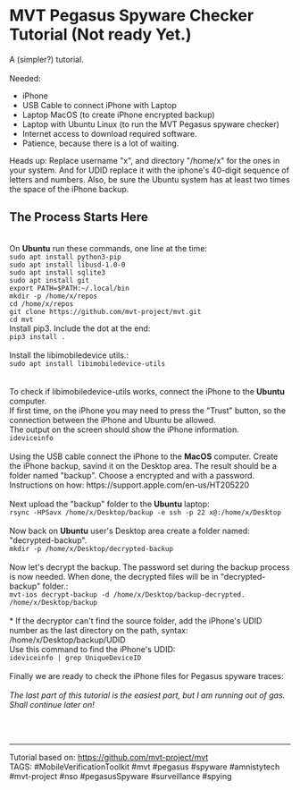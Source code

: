 
# MVT Pegasus Spyware Checker Tutorial (Not ready Yet.)
A (simpler?) tutorial.
<br>
<br>
Needed:
* iPhone 
* USB Cable to connect iPhone with Laptop
* Laptop MacOS (to create iPhone encrypted backup)
* Laptop with Ubuntu Linux (to run the MVT Pegasus spyware checker)
* Internet access to download required software.
* Patience, because there is a lot of waiting.

Heads up: Replace username "x", and directory "/home/x" for the ones in your system. And for UDID replace it with the iphone's 40-digit sequence of letters and numbers. Also, be sure the Ubuntu system has at least two times the space of the iPhone backup.

## The Process Starts Here
<br>
On <b>Ubuntu</b> run these commands, one line at the time:<br>
<code>sudo apt install python3-pip</code><br>
<code>sudo apt install libusd-1.0-0</code><br>
<code>sudo apt install sqlite3</code><br>
<code>sudo apt install git</code><br>
<code>export PATH=$PATH:~/.local/bin</code><br>
<code>mkdir -p /home/x/repos</code><br>
<code>cd /home/x/repos</code><br>
<code>git clone https://github.com/mvt-project/mvt.git</code><br>
<code>cd mvt</code><br>
Install pip3. Include the dot at the end:<br>
<code>pip3 install .</code><br>
<br>
Install the libimobiledevice utils.:<br>
<code>sudo apt install libimobiledevice-utils</code><br>
<br>
<br>
To check if libimobiledevice-utils works, connect the iPhone to the <b>Ubuntu</b> computer.<br>
If first time, on the iPhone you may need to press the "Trust" button, so the connection between the iPhone and Ubuntu be allowed.<br>
The output on the screen should show the iPhone information.<br>
<code>ideviceinfo</code><br>
<br>
Using the USB cable connect the iPhone to the <b>MacOS</b> computer. Create the iPhone backup, savind it on the Desktop area. The result should be a folder named "backup". Choose a encrypted and with a password.<br>
Instructions on how: https://support.apple.com/en-us/HT205220<br>
<br>
Next upload the "backup" folder to the <b>Ubuntu</b> laptop:<br>
<code>rsync -HPSavx /home/x/Desktop/backup -e ssh -p 22 x@<RemoteHostIP>:/home/x/Desktop </code><br>
<br>
Now back on <b>Ubuntu</b> user's Desktop area create a folder named: "decrypted-backup".<br> 
<code>mkdir -p /home/x/Desktop/decrypted-backup </code><br>
<br>  
Now let's decrypt the backup. The password set during the backup process is now needed. When done, the decrypted files will be in "decrypted-backup" folder.:<br>
<code>mvt-ios decrypt-backup -d /home/x/Desktop/backup-decrypted. /home/x/Desktop/backup</code><br>
<br>
* If the decryptor can't find the source folder, add the iPhone's UDID number as the last directory on the path, syntax: /home/x/Desktop/backup/UDID <br>
Use this command to find the iPhone's UDID:<br>
<code>ideviceinfo | grep UniqueDeviceID</code><br>
<br>
Finally we are ready to check the iPhone files for Pegasus spyware traces:<br>
<br>
<i>The last part of this tutorial is the easiest part, but I am running out of gas. Shall continue later on!</i>

<br><br>




---------------------------------------------------------------------------------------
Tutorial based on: https://github.com/mvt-project/mvt <br>
TAGS: #MobileVerificationToolkit #mvt #pegasus #spyware #amnistytech #mvt-project #nso #pegasusSpyware #surveillance #spying<br>
<br>
